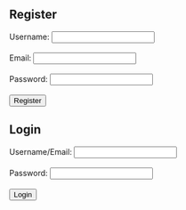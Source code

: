 <html>
<head>
    <title>User Registration and Login</title>
</head>
<body>
    <h2>Register</h2>
    <form id="register-form">
        <label for="username">Username:</label>
        <input type="text" id="username" name="username" required><br><br>
        <label for="email">Email:</label>
        <input type="email" id="email" name="email" required><br><br>
        <label for="password">Password:</label>
        <input type="password" id="password" name="password" required><br><br>
        <input type="submit" value="Register">
    </form>
    <h2>Login</h2>
    <form id="login-form">
        <label for="username-email">Username/Email:</label>
        <input type="text" id="username-email" name="username-email" required><br><br>
        <label for="password">Password:</label>
        <input type="password" id="password" name="password" required><br><br>
        <input type="submit" value="Login">
    </form>
    <script>
        document.getElementById("register-form").addEventListener("submit", function(e) {
            e.preventDefault();
            var username = document.getElementById("username").value;
            var email = document.getElementById("email").value;
            var password = document.getElementById("password").value;
            fetch("https://stonkers-backend.duckdns.org/register", {
                method: "POST",
                headers: {
                    "Content-Type": "application/json"
                },
                body: JSON.stringify({
                    username: username,
                    email: email,
                    password: password
                })
            })
            .then(response => response.text())
            .then(data => {
                alert(data);
                document.getElementById("register-form").reset();
            })
            .catch(error => {
                alert("An error occurred: " + error);
            });
        });
        document.getElementById("login-form").addEventListener("submit", function(e) {
            e.preventDefault();
            var usernameEmail = document.getElementById("username-email").value;
            var password = document.getElementById("password").value;
            fetch("https://stonkers-backend.duckdns.org/login", {
                method: "POST",
                headers: {
                    "Content-Type": "application/json"
                },
                body: JSON.stringify({
                    username_email: usernameEmail,
                    password: password
                })
            })
            .then(response => {
                if (response.ok) {
                    window.location.href = "/dashboard";
                } else {
                    throw new Error("Invalid credentials!");
                }
            })
            .catch(error => {
                alert("An error occurred: " + error);
            });
        });
    </script>
</body>
</html>